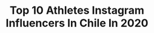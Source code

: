 ---
title: Top 10 Athletes Instagram Influencers In Chile In 2020
description: >-
  Find top athletes Instagram influencers in Chile in 2020. Most popular hashtags: #athlete #chile #love #goodvibes.
platform: Instagram
profiles:
  - username: "marcogrimalt"
    fullname: >-
      Marco Grimalt Krogh OLY
    location: "Chile"
    followers: 32820
    engagement: 827
    commentsToLikes: 0.013165
    id: ck5pwlqofnf150i115s8ex3xg
    verified: true
    hashtags: "#creoantofagasta, #fieldforcechrono, #oakley, #rioachibueno"
  - username: "ferresmaxi"
    fullname: >-
      Maxi Ferres
    location: "Chile"
    followers: 576745
    engagement: 166
    commentsToLikes: 0.015383
    id: ck5zjfnuthi4v0i14e9z0kia8
    verified: true
    hashtags: "#chile, #love, #runners, #coronavirus"
  - username: "iam.mayasw"
    fullname: >-
      Maya Silva 🍃
    location: "Chile"
    followers: 10147
    engagement: 900
    commentsToLikes: 0.013533
    id: ck55lbawo175o0i110fzzln6f
    verified: false
    hashtags: "#flips, #goodmoments, #bloggerstyle, #life"
  - username: "benjae.gutierrez"
    fullname: >-
      Benja E. Gutierrez🇨🇱
    location: "Chile"
    followers: 6663
    engagement: 881
    commentsToLikes: 0.014348
    id: ck5c4lro01m0w0i11gnpbtt2g
    verified: false
    hashtags: "#quedateencasa, #tecnicamentefuertes, #reebokchile, #lifttheworld"
  - username: "pedroburns"
    fullname: >-
      Pedro Burns
    location: "Chile"
    followers: 32769
    engagement: 903
    commentsToLikes: 0.013572
    id: ck0vykv5c4i8o0i198m6eg4zl
    verified: false
    hashtags: "#andespacifico, #vamosquevamos, #bikelife, #flodaddy"
  - username: "hugogodoybarker"
    fullname: >-
      Hugo Godoy 👊
    location: "Chile"
    followers: 6077
    engagement: 189
    commentsToLikes: 0.033175
    id: ck13581nk05vk0i19oayyp4up
    verified: false
    hashtags: "#calistenico, #holdsquat, #childpose, #cuarentenachallenge"
  - username: "alejandro.peirano"
    fullname: >-
      Alejandro Francesco Peirano 🌪
    location: "Chile"
    followers: 8062
    engagement: 1257
    commentsToLikes: 0.052813
    id: ck6ttjbxbaxh30j71h9zgpfjb
    verified: false
    hashtags: "#vivevalle, #trackandfield, #good, #portrait"
  - username: "nicolecarpenter___"
    fullname: >-
      N I C O L E  C A R P E N T E R
    location: "Chile"
    followers: 4468
    engagement: 2652
    commentsToLikes: 0.034279
    id: ck5q24yw8eal90i110ws5613h
    verified: false
    hashtags: "#practice, #deportechileno, #entrenamiento, #takecareofyourself"
  - username: "m.m.s.brito"
    fullname: >-
      Ma Monserrat Sabag⏸atleta 💪
    location: "Chile"
    followers: 2320
    engagement: 2330
    commentsToLikes: 0.051910
    id: ck6txrilrzfrv0j713hb9oo76
    verified: false
    hashtags: "#bestoftheday, #dream, #makeithappen, #mediofondo"
  - username: "drjoseluismejia"
    fullname: >-
      Dr. José Luis Mejía Vargas
    location: "Chile"
    followers: 36729
    engagement: 116
    commentsToLikes: 0.043787
    id: ck5civ0dgtffs0i11wmjezvbr
    verified: false
    hashtags: "#marcaci, #est, #armonia, #plastic"
---